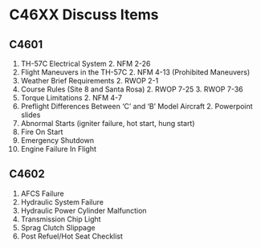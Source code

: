 # C46XX Discuss Items

## C4601
1. TH-57C Electrical System
    2. NFM 2-26
1. Flight Maneuvers in the TH-57C
    2. NFM 4-13 (Prohibited Maneuvers)
1. Weather Brief Requirements
    2. RWOP 2-1
1. Course Rules (Site 8 and Santa Rosa)
    2. RWOP 7-25
    3. RWOP 7-36
1. Torque Limitations
    2. NFM 4-7
1. Preflight Differences Between ‘C’ and ‘B’ Model Aircraft
    2. Powerpoint slides
1. Abnormal Starts (igniter failure, hot start, hung start)
1. Fire On Start
1. Emergency Shutdown
1. Engine Failure In Flight

## C4602
1. AFCS Failure
1. Hydraulic System Failure
1. Hydraulic Power Cylinder Malfunction
1. Transmission Chip Light
1. Sprag Clutch Slippage
1. Post Refuel/Hot Seat Checklist
